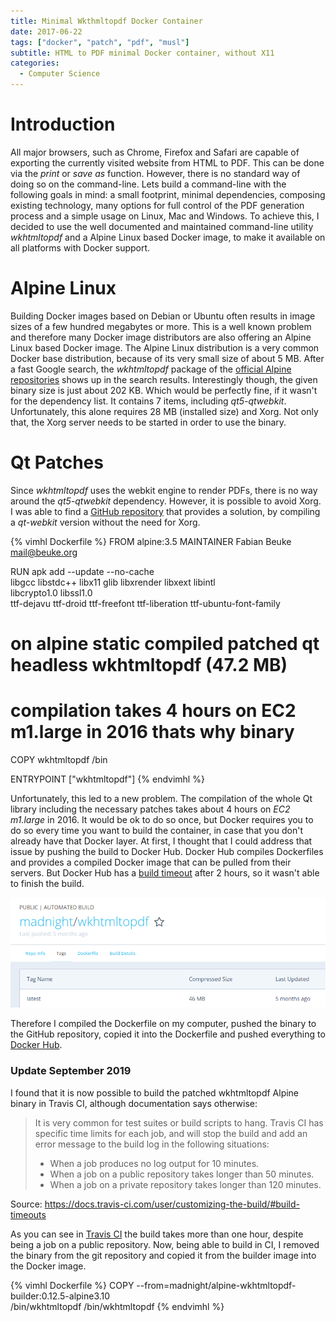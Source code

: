 ```yaml
---
title: Minimal Wkthmltopdf Docker Container
date: 2017-06-22
tags: ["docker", "patch", "pdf", "musl"]
subtitle: HTML to PDF minimal Docker container, without X11
categories:
  - Computer Science
---
```


# Introduction

All major browsers, such as Chrome, Firefox and Safari are capable of exporting the currently visited website from HTML to PDF. This can be done via the _print_ or _save as_ function. However, there is no standard way of doing so on the command-line. Lets build a command-line with the following goals in mind: a small footprint, minimal dependencies, composing existing technology, many options for full control of the PDF generation process and a simple usage on Linux, Mac and Windows. To achieve this, I decided to use the well documented and maintained command-line utility *wkhtmltopdf* and a Alpine Linux based Docker image, to make it available on all platforms with Docker support.

# Alpine Linux

Building Docker images based on Debian or Ubuntu often results in image sizes of a few hundred megabytes or more. This is a well known problem and therefore many Docker image distributors are also offering an Alpine Linux based Docker image. The Alpine Linux distribution is a very common Docker base distribution, because of its very small size of about 5 MB. After a fast Google search, the *wkhtmltopdf* package of the [official Alpine repositories](https://pkgs.alpinelinux.org/package/edge/testing/x86/wkhtmltopdf) shows up in the search results. Interestingly though, the given binary size is just about 202 KB. Which would be perfectly fine, if it wasn't for the dependency list. It contains 7 items, including *qt5-qtwebkit*. Unfortunately, this alone requires 28 MB (installed size) and Xorg. Not only that, the Xorg server needs to be started in order to use the binary.

# Qt Patches

Since *wkhtmltopdf* uses the webkit engine to render PDFs, there is no way around the *qt5-qtwebkit* dependency. However, it is possible to avoid Xorg. I was able to find a [GitHub repository](https://github.com/alloylab/Docker-Alpine-wkhtmltopdf) that provides a solution, by compiling a *qt-webkit* version without the need for Xorg.

{% vimhl Dockerfile %}
FROM alpine:3.5
MAINTAINER Fabian Beuke <mail@beuke.org>

RUN apk add --update --no-cache \
    libgcc libstdc++ libx11 glib libxrender libxext libintl \
    libcrypto1.0 libssl1.0 \
    ttf-dejavu ttf-droid ttf-freefont ttf-liberation ttf-ubuntu-font-family

# on alpine static compiled patched qt headless wkhtmltopdf (47.2 MB)
# compilation takes 4 hours on EC2 m1.large in 2016 thats why binary
COPY wkhtmltopdf /bin

ENTRYPOINT ["wkhtmltopdf"]
{% endvimhl %}

Unfortunately, this led to a new problem. The compilation of the whole Qt library including the necessary patches takes about 4 hours on *EC2 m1.large* in 2016. It would be ok to do so once, but Docker requires you to do so every time you want to build the container, in case that you don't already have that Docker layer. At first, I thought that I could address that issue by pushing the build to Docker Hub. Docker Hub compiles Dockerfiles and provides a compiled Docker image that can be pulled from their servers. But Docker Hub has a [build timeout](https://stackoverflow.com/questions/34440753/docker-hub-timeout-in-automated-build) after 2 hours, so it wasn't able to finish the build.

<img src="/images/docker-wkhtmltopdf-alpine.png" onclick="window.open(this.src)">

Therefore I compiled the Dockerfile on my computer, pushed the binary to the GitHub repository, copied it into the Dockerfile and pushed everything to [Docker Hub](https://hub.docker.com/r/madnight/docker-alpine-wkhtmltopdf/).

### Update September 2019

I found that it is now possible to build the patched wkhtmltopdf Alpine binary in Travis CI, although documentation says otherwise:

> It is very common for test suites or build scripts to hang. Travis CI has specific time limits for each job, and will stop the build and add an error message to the build log in the following situations:
> * When a job produces no log output for 10 minutes.
> * When a job on a public repository takes longer than 50 minutes.
> * When a job on a private repository takes longer than 120 minutes.

Source: https://docs.travis-ci.com/user/customizing-the-build/#build-timeouts

As you can see in [Travis CI](https://travis-ci.org/madnight/docker-alpine-wkhtmltopdf/builds/585241704) the build takes more than one hour, despite being a job on a public repository. Now, being able to build in CI, I removed the binary from the git repository and copied it from the builder image into the Docker image.

{% vimhl Dockerfile %}
COPY --from=madnight/alpine-wkhtmltopdf-builder:0.12.5-alpine3.10 \
    /bin/wkhtmltopdf /bin/wkhtmltopdf
{% endvimhl %}
